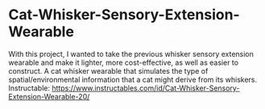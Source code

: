 # Cat-Whisker-Sensory-Extension-Wearable
With this project, I wanted to take the previous whisker sensory extension wearable and make it lighter, more cost-effective, as well as easier to construct.
A cat whisker wearable that simulates the type of spatial/environmental information that a cat might derive from its whiskers.
Instructable: https://www.instructables.com/id/Cat-Whisker-Sensory-Extension-Wearable-20/
